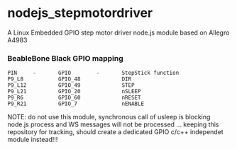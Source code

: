 nodejs_stepmotordriver
======================

A Linux Embedded GPIO step motor driver node.js module based on Allegro A4983

### BeableBone Black GPIO mapping ###

```
PIN		-		GPIO		-		StepStick function
P9_L8			GPIO_48				DIR
P9_L12			GPIO_49				STEP
P9_L21			GPIO_20				nSLEEP
P9_R6			GPIO_60				nRESET
P9_R21			GPIO_7				nENABLE
```

NOTE: do not use this module, synchronous call of usleep is blocking node.js process and WS messages will not be processed ... keeping this repository for tracking, should create a dedicated GPIO c/c++ independet module instead!!!